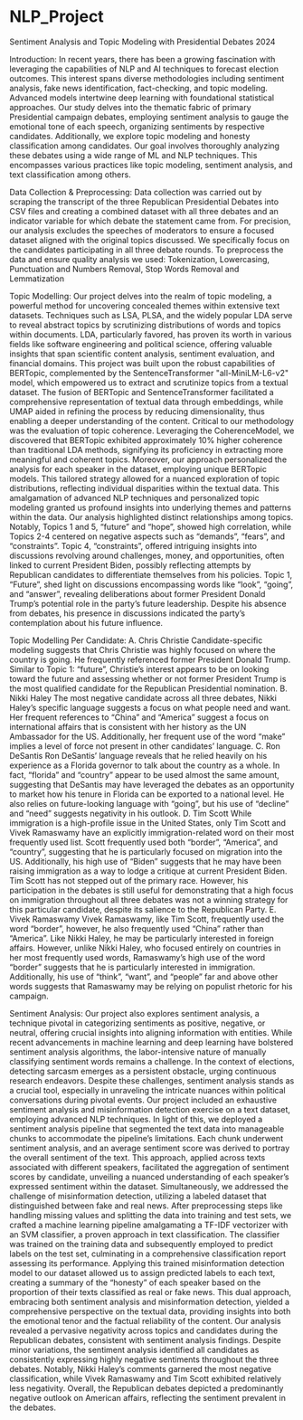 # NLP_Project
Sentiment Analysis and Topic Modeling with Presidential Debates 2024

Introduction: In recent years, there has been a growing fascination with leveraging the capabilities of NLP and AI techniques to forecast election outcomes. This interest spans diverse methodologies including sentiment analysis, fake news identification, fact-checking, and topic modeling. Advanced models intertwine deep learning with foundational statistical approaches. Our study delves into the thematic fabric of primary Presidential campaign debates, employing sentiment analysis to gauge the emotional tone of each speech, organizing sentiments by respective candidates. Additionally, we explore topic modeling and honesty classification among candidates. Our goal involves thoroughly analyzing these debates using a wide range of ML and NLP techniques. This encompasses various practices like topic modeling, sentiment analysis, and text classification among others.

Data Collection & Preprocessing:
Data collection was carried out by scraping the transcript of the three Republican Presidential Debates into CSV files and creating a combined dataset with all three debates and an indicator variable for which debate the statement came from.
For precision, our analysis excludes the speeches of moderators to ensure a focused dataset aligned with the original topics discussed. We specifically focus on the candidates participating in all three debate rounds.
To preprocess the data and ensure quality analysis we used: Tokenization, Lowercasing, Punctuation and Numbers Removal, Stop Words Removal and Lemmatization

Topic Modelling:
Our project delves into the realm of topic modeling, a powerful method for uncovering concealed themes within extensive text datasets. Techniques such as LSA, PLSA, and the widely popular LDA serve to reveal abstract topics by scrutinizing distributions of words and topics within documents. LDA, particularly favored, has proven its worth in various fields like software engineering and political science, offering valuable insights that span scientific content analysis, sentiment evaluation, and financial domains.
This project was built upon the robust capabilities of BERTopic, complemented by the SentenceTransformer "all-MiniLM-L6-v2" model, which empowered us to extract and scrutinize topics from a textual dataset. The fusion of BERTopic and SentenceTransformer facilitated a comprehensive representation of textual data through embeddings, while UMAP aided in refining the process by reducing dimensionality, thus enabling a deeper understanding of the content.
Critical to our methodology was the evaluation of topic coherence. Leveraging the CoherenceModel, we discovered that BERTopic exhibited approximately 10% higher coherence than traditional LDA methods, signifying its proficiency in extracting more meaningful and coherent topics.
Moreover, our approach personalized the analysis for each speaker in the dataset, employing unique BERTopic models. This tailored strategy allowed for a nuanced exploration of topic distributions, reflecting individual disparities within the textual data. This amalgamation of advanced NLP techniques and personalized topic modeling granted us profound insights into underlying themes and patterns within the data.
Our analysis highlighted distinct relationships among topics. Notably, Topics 1 and 5, “future” and “hope”, showed high correlation, while Topics 2-4 centered on negative aspects such as “demands”, “fears”, and “constraints”. Topic 4, “constraints”, offered intriguing insights into discussions revolving around challenges, money, and opportunities, often linked to current President Biden, possibly reflecting attempts by Republican candidates to differentiate themselves from his policies.
Topic 1, “Future”, shed light on discussions encompassing words like “look”, “going”, and “answer”, revealing deliberations about former President Donald Trump’s potential role in the party’s future leadership. Despite his absence from debates, his presence in discussions indicated the party’s contemplation about his future influence.

Topic Modelling Per Candidate:
A.	Chris Christie
Candidate-specific modeling suggests that Chris Christie was highly focused on where the country is going. He frequently referenced former President Donald Trump. Similar to Topic 1: “future”, Christie’s interest appears to be on looking toward the future and assessing whether or not former President Trump is the most qualified candidate for the Republican Presidential nomination.
B.	Nikki Haley
The most negative candidate across all three debates, Nikki Haley’s specific language suggests a focus on what people need and want. Her frequent references to “China” and “America” suggest a focus on international affairs that is consistent with her history as the UN Ambassador for the US. Additionally, her frequent use of the word “make” implies a level of force not present in other candidates’ language.
C.	Ron DeSantis
Ron DeSantis’ language reveals that he relied heavily on his experience as a Florida governor to talk about the country as a whole. In fact, “florida” and “country” appear to be used almost the same amount, suggesting that DeSantis may have leveraged the debates as an opportunity to market how his tenure in Florida can be exported to a national level. He also relies on future-looking language with “going”, but his use of “decline” and “need” suggests negativity in his outlook.
D.	Tim Scott
While immigration is a high-profile issue in the United States, only Tim Scott and Vivek Ramaswamy have an explicitly immigration-related word on their most frequently used list. Scott frequently used both “border”, “America”, and “country”, suggesting that he is particularly focused on migration into the US. Additionally, his high use of “Biden” suggests that he may have been raising immigration as a way to lodge a critique at current President Biden. Tim Scott has not stepped out of the primary race. However, his participation in the debates is still useful for demonstrating that a high focus on immigration throughout all three debates was not a winning strategy for this particular candidate, despite its salience to the Republican Party.
E.	Vivek Ramaswamy
Vivek Ramaswamy, like Tim Scott, frequently used the word “border”, however, he also frequently used “China” rather than “America”. Like Nikki Haley, he may be particularly interested in foreign affairs. However, unlike Nikki Haley, who focused entirely on countries in her most frequently used words, Ramaswamy’s high use of the word “border” suggests that he is particularly interested in immigration. Additionally, his use of “think”, “want”, and “people” far and above other words suggests that Ramaswamy may be relying on populist rhetoric for his campaign.

Sentiment Analysis:
Our project also explores sentiment analysis, a technique pivotal in categorizing sentiments as positive, negative, or neutral, offering crucial insights into aligning information with entities. While recent advancements in machine learning and deep learning have bolstered sentiment analysis algorithms, the labor-intensive nature of manually classifying sentiment words remains a challenge.
In the context of elections, detecting sarcasm emerges as a persistent obstacle, urging continuous research endeavors. Despite these challenges, sentiment analysis stands as a crucial tool, especially in unraveling the intricate nuances within political conversations during pivotal events.
Our project included an exhaustive sentiment analysis and misinformation detection exercise on a text dataset, employing advanced NLP techniques. In light of this, we deployed a sentiment analysis pipeline that segmented the text data into manageable chunks to accommodate the pipeline’s limitations. Each chunk underwent sentiment analysis, and an average sentiment score was derived to portray the overall sentiment of the text. This approach, applied across texts associated with different speakers, facilitated the aggregation of sentiment scores by candidate, unveiling a nuanced understanding of each speaker’s expressed sentiment within the dataset.
Simultaneously, we addressed the challenge of misinformation detection, utilizing a labeled dataset that distinguished between fake and real news. After preprocessing steps like handling missing values and splitting the data into training and test sets, we crafted a machine learning pipeline amalgamating a TF-IDF vectorizer with an SVM classifier, a proven approach in text classification. The classifier was trained on the training data and subsequently employed to predict labels on the test set, culminating in a comprehensive classification report assessing its performance.
Applying this trained misinformation detection model to our dataset allowed us to assign predicted labels to each text, creating a summary of the “honesty” of each speaker based on the proportion of their texts classified as real or fake news. This dual approach, embracing both sentiment analysis and misinformation detection, yielded a comprehensive perspective on the textual data, providing insights into both the emotional tenor and the factual reliability of the content.
Our analysis revealed a pervasive negativity across topics and candidates during the Republican debates, consistent with sentiment analysis findings. Despite minor variations, the sentiment analysis identified all candidates as consistently expressing highly negative sentiments throughout the three debates. Notably, Nikki Haley’s comments garnered the most negative classification, while Vivek Ramaswamy and Tim Scott exhibited relatively less negativity. Overall, the Republican debates depicted a predominantly negative outlook on American affairs, reflecting the sentiment prevalent in the debates.
